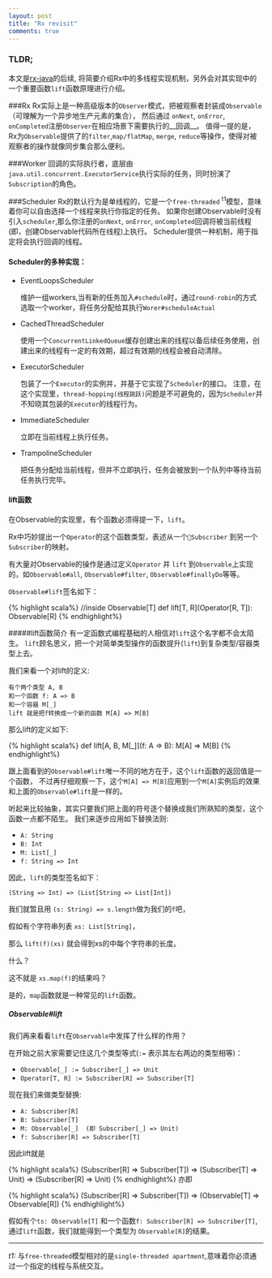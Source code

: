 ```yaml
---
layout: post
title: "Rx revisit"
comments: true
---
```

### TLDR;
本文是[rx-java](http://nicholas.ren/2014/05/09/about-rx-java.html)的后续,
将简要介绍Rx中的多线程实现机制，另外会对其实现中的一个重要函数`lift`函数原理进行介绍。

###Rx
Rx实际上是一种高级版本的`Observer`模式，把被观察者封装成`Observable`（可理解为一个异步地生产元素的集合），
然后通过 `onNext`, `onError`, `onCompleted`注册`Observer`在相应场景下需要执行的__回调__。
值得一提的是，Rx为`Observable`提供了的`filter`,`map/flatMap`, `merge`, `reduce`等操作，使得对被观察者的操作就像同步集合那么便利。

###Worker
回调的实际执行者，底层由`java.util.concurrent.ExecutorService`执行实际的任务，同时扮演了`Subscription`的角色。

###Scheduler
Rx的默认行为是单线程的，它是一个`free-threaded` <sup>t1</sup>模型，意味着你可以自由选择一个线程来执行你指定的任务。
如果你创建Observable时没有引入`scheduler`,那么你注册的`onNext`, `onError`, `onCompleted`回调将被当前线程(即，创建Observable代码所在线程)上执行。
Scheduler提供一种机制，用于指定将会执行回调的线程。

#### Scheduler的多种实现：

- EventLoopsScheduler

  维护一组workers,当有新的任务加入`#schedule`时，通过`round-robin`的方式选取一个worker，将任务分配给其执行`Worer#scheduleActual`

- CachedThreadScheduler

  使用一个`ConcurrentLinkedQueue`缓存创建出来的线程以备后续任务使用，创建出来的线程有一定的有效期，超过有效期的线程会被自动清除。

- ExecutorScheduler

  包装了一个`Executor`的实例并，并基于它实现了`Scheduler`的接口。
  注意，在这个实现里，`thread-hopping(线程跳跃)`问题是不可避免的，因为`Scheduler`并不知晓其包装的`Executor`的线程行为。

- ImmediateScheduler

  立即在当前线程上执行任务。

- TrampolineScheduler

  把任务分配给当前线程，但并不立即执行，任务会被放到一个队列中等待当前任务执行完毕。


#### lift函数
在Observable的实现里，有个函数必须得提一下，`lift`。

Rx中巧妙提出一个`Operator`的这个函数类型，表述从一个`Subscriber` 到另一个 `Subscriber`的映射。

有大量对Observable的操作是通过定义`Operator` 并 `lift` 到`Observable`上实现的，如`Observable#all`, `Observable#filter`, `Observable#finallyDo`等等。

`Observable#lift`签名如下：

{% highlight scala%}
//inside Observable[T]
def lift[T, R](Operator[R, T]): Observable[R]
{% endhighlight%}

#####lift函数简介
有一定函数式编程基础的人相信对`lift`这个名字都不会太陌生。
`lift`顾名思义，把一个对简单类型操作的函数提升(`lift`)到复杂类型/容器类型上去。

我们来看一个对lift的定义:
```
有个两个类型 A, B
和一个函数 f: A => B
和一个容器 M[_]
lift 就是把f转换成一个新的函数 M[A] => M[B]
```

那么lift的定义如下:

{% highlight scala%}
 def lift[A, B, M[_]](f: A => B): M[A] => M[B]
{% endhighlight%}

跟上面看到的`Observable#lift`唯一不同的地方在于，这个`lift`函数的返回值是一个函数，
不过再仔细观察一下，这个`M[A] => M[B]`应用到一个`M[A]`实例后的效果和上面的`Observable#lift`是一样的。

听起来比较抽象，其实只要我们把上面的符号逐个替换成我们所熟知的类型，这个函数一点都不陌生。
我们来逐步应用如下替换法则:

- `A: String`
- `B: Int`
- `M: List[_]`
- `f: String => Int`

因此，`lift`的类型签名如下：

`(String => Int) => (List[String => List[Int])`

我们就暂且用 `(s: String) => s.length`做为我们的`f`吧，

假如有个字符串列表 `xs: List[String]`，

那么 `lift(f)(xs)` 就会得到xs的中每个字符串的长度。

什么？

这不就是 `xs.map(f)`的结果吗？

是的，`map`函数就是一种常见的`lift`函数。


##### Observable#lift
我们再来看看`lift`在`Observable`中发挥了什么样的作用？

在开始之前大家需要记住这几个类型等式(`:=` 表示其左右两边的类型相等)：
- `Observable[_] := Subscriber[_] => Unit`
- `Operator[T, R] := Subscriber[R] => Subscriber[T]`


现在我们来做类型替换:
- `A: Subscriber[R]`
- `B: Subscriber[T]`
- `M: Observable[_]  (即 Subscriber[_] => Unit)`
- `f: Subscriber[R] => Subscriber[T]`

因此lift就是

{% highlight scala%}
(Subscriber[R] => Subscriber[T]) => (Subscriber[T] => Unit) => (Subscriber[R] => Unit)
{% endhighlight%}
亦即

{% highlight scala%}
(Subscriber[R] => Subscriber[T]) => (Observable[T] => Observable[R])
{% endhighlight%}

假如有个`ts: Observable[T]` 和一个函数`f: Subscriber[R] => Subscriber[T]`,通过`lift`函数，我们就能得到一个类型为 `Observable[R]`的结果。

---
_t1:_ 与`free-threaded`模型相对的是`single-threaded apartment`,意味着你必须通过一个指定的线程与系统交互。
